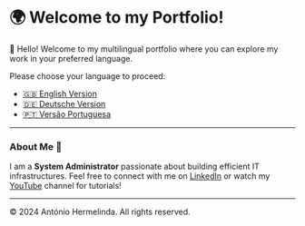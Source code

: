 # 🌍 Welcome to my Portfolio!

👋 Hello! Welcome to my multilingual portfolio where you can explore my work in your preferred language.

Please choose your language to proceed:

- [🇬🇧 English Version](en/README.md)
- [🇩🇪 Deutsche Version](de/README.md)
- [🇵🇹 Versão Portuguesa](pt/README.md)

---

### About Me 🌟

I am a **System Administrator** passionate about building efficient IT infrastructures. 
Feel free to connect with me on [LinkedIn](https://www.linkedin.com/in/ant%C3%B3nio-hermelinda-677464109/) or watch my [YouTube](https://www.youtube.com/@antoniohermelindajr4451) channel for tutorials!

---

© 2024 António Hermelinda. All rights reserved.
